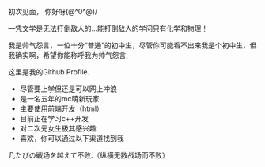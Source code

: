 
初次见面，   你好呀(@^0^@)/

—凭文学是无法打倒敌人的...能打倒敌人的学问只有化学和物理！

我是帅气怨言，一位十分“普通”的初中生，尽管你可能看不出来我是个初中生，但我确实啊，希望你能称呼我为帅气怨言,

这里是我的Github Profile.

* 尽管要上学但还是可以网上冲浪
* 是一名五年的mc萌新玩家
* 主要使用前端开发（html）
* 目前正在学习c++开发
* 对二次元女生极其感兴趣
* 喜欢，你可以通过以下渠道找到我
    

几たびの戦场を越えて不败.（纵横无数战场而不败）

